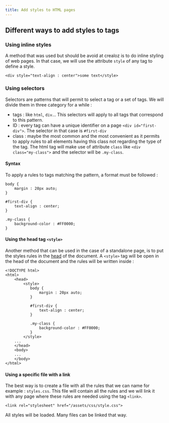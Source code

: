 ```yaml
---
title: Add styles to HTML pages
---
```


## Different ways to add styles to tags

### Using inline styles

A method that was used but should be avoid at crealoz is to do inline styling of web pages. In that case, we will use
the attribute `style` of any tag to define a style.

    <div style="text-align : center">some text</style>
    
### Using selectors

Selectors are patterns that will permit to select a tag or a set of tags. We will divide them in three category for a 
while :

* tags : like `html`, `div`... This selectors will apply to all tags that correspond to this pattern. 
* ID : every tag can have a unique identifier on a page `<div id="first-div">`. The selector in that case is `#first-div`
* class : maybe the most common and the most convenient as it permits to apply rules to all elements having this class 
not regarding the type of the tag. The html tag will make use of attribute `class` like `<div class="my-class">` and the
selector will be `.my-class`.

#### Syntax

To apply a rules to tags matching the pattern, a format must be followed :

    body {
        margin : 20px auto;
    }
    
    #first-div {
        text-align : center;
    }
    
    .my-class {
        background-color : #FF0000;
    }
    
#### Using the head tag `<style>`

Another method that can be used in the case of a standalone page, is to put the styles rules in the 
[head](/html/1-first-html-file.md) of the document. A `<style>` tag will be open in the head of the document and the 
rules will be written inside :

    <!DOCTYPE html> 
    <html>
        <head>
            <style>
               body {
                   margin : 20px auto;
               }
               
               #first-div {
                   text-align : center;
               }
               
               .my-class {
                   background-color : #FF0000;
               }         
            </style>
        ...
        </head>
        <body>
        ...
        </body>
    </html>  
    
#### Using a specific file with a link

The best way is to create a file with all the rules that we can name for example : `styles.css`. This file will contain
all the rules and we will link it with any page where these rules are needed using the tag `<link>`.

    <link rel="stylesheet" href="/assets/css/style.css">
    
All styles will be loaded. Many files can be linked that way.